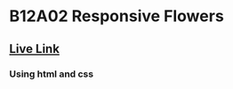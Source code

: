 # B12A02 Responsive Flowers

## <a target="_blank" href="https://mohammad-moklesur-rahman.github.io/Responsive-Flowers/">Live Link</a>

### Using html and css
